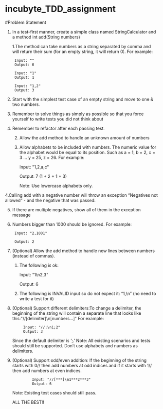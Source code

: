 # incubyte_TDD_assignment

#Problem Statement
1. In a test-first manner, create a simple class named StringCalculator and a method int add(String numbers)

      1.The method can take numbers as a string separated by comma and will return their sum (for an empty string, it will return 0). For example:
      
        Input: ""
        Output: 0

        Input: "1"
        Output: 1

        Input: "1,2"
        Output: 3

2. Start with the simplest test case of an empty string and move to one & two numbers.

3. Remember to solve things as simply as possible so that you force yourself to write tests you did not think about

4. Remember to refactor after each passing test.

    2. Allow the add method to handle an unknown amount of numbers
    
    3. Allow alphabets to be included with numbers.
        The numeric value for the alphabet would be equal to its position.
        Such as a = 1, b = 2, c = 3 … y = 25, z = 26.
        For example:
        
        Input: "1,2,a,c"
        
        Output: 7 (1 + 2 + 1 + 3)
        
        Note: Use lowercase alphabets only.
    
4.Calling add with a negative number will throw an exception “Negatives not allowed” - and the negative
    that was passed.
    
5. If there are multiple negatives, show all of them in the exception message

6. Numbers bigger than 1000 should be ignored.
        For example:
        
        Input: "2,1001"
        
        Output: 2

7. (Optional) Allow the add method to handle new lines between numbers (instead of commas).
    1. The following is ok:
   
        Input: "1\n2,3"
        
        Output: 6
        
    2. The following is INVALID input so do not expect it: “1,\n” (no need to write a test for it)
    
8. (Optional) Support different delimiters:To change a delimiter, the beginning of the string will contain a separate line that looks like this:"//[delimiter]\n[numbers…]"
    For example:
    
            Input: "//;\n1;2"
            Output: 3
            
    Since the default delimiter is ‘;.’
    Note: All existing scenarios and tests should still be supported. Don’t use alphabets and numbers as delimiters.
    
9. (Optional) Support odd/even addition: If the beginning of the string starts with 0// then add numbers at odd indices and if it starts with 1// then add numbers at even indices.
    
                Input: "//[***]\n1***2***3"
                Output: 6
                
    Note: Existing test cases should still pass.
    
    ALL THE BEST!!
